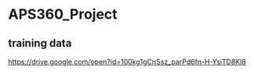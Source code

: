 # APS360_Project

## training data
https://drive.google.com/open?id=100kg1gCnSsz_parPd6fn-H-YsiTD8Kl8
